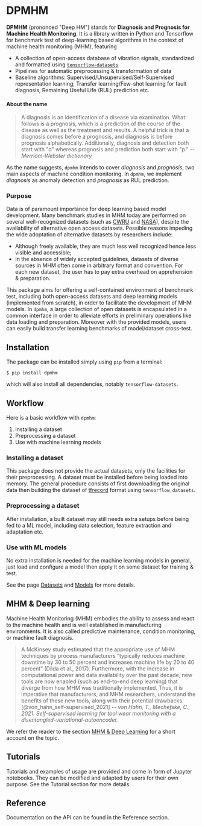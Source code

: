 # DPMHM

**DPMHM** (prononced "Deep HM") stands for **Diagnosis and Prognosis for Machine Health Monitoring**. It is a library written in Python and Tensorflow for benchmark test of deep-learning based algorithms in the context of machine health monitoring (MHM), featuring

- A collection of open-access database of vibration signals, standardized and formatted using [`tensorflow-datasets`](https://www.tensorflow.org/datasets/overview)
- Pipelines for automatic preprocessing & transformation of data
- Baseline algorithms: Supervised/Unsupervised/Self-Supervised representation learning, Transfer learning/Few-shot learning for fault diagnosis, Remaining Useful Life (RUL) prediction etc.

#### About the name
> A diagnosis is an identification of a disease via examination. What follows is a prognosis, which is a prediction of the course of the disease as well as the treatment and results. A helpful trick is that a diagnosis comes before a prognosis, and diagnosis is before prognosis alphabetically. Additionally, diagnosis and detection both start with "d" whereas prognosis and prediction both start with "p."
> -- <cite>Merriam-Webster dictionary</cite>

As the name suggests, `dpmhm` intends to cover *diagnosis* and *prognosis*, two main aspects of machine condition monitoring. In `dpmhm`, we implement *diagnosis* as anomaly detection and *prognosis* as RUL prediction.

### Purpose
Data is of paramount importance for deep learning based model development. Many benchmark studies in MHM today are performed on several well-recognized datasets (such as [CWRU](https://engineering.case.edu/bearingdatacenter) and [NASA](https://www.nasa.gov/intelligent-systems-division#bearing)), despite the availability of alternative open access datasets. Possible reasons impeding the wide adoptation of alternative datasets by researchers include:

- Although freely available, they are much less well recognized hence less visible and accessible;
- In the absence of widely accepted guidelines, datasets of diverse sources in MHM often come in arbitrary format and convention. For each new dataset, the user has to pay extra overhead on apprehension & preparation.

<!-- On the other hand, methods developed for MHM are increasingly based on modern deep learning models, which are often vision oriented or general purposed (like CNN and auto-encoder). Although computer programs of these DL models can be found for both classical or SOTA architectures, we believe it benificial to reimplement them from scratch in a coherent manner by adapting these models to the context of MHM. -->

This package aims for offering a self-contained environment of benchmark test, including both open-access datasets and deep learning models (implemented from scratch), in order to facilitate the development of MHM models. In `dpmhm`, a large collection of open datasets is encapsulated in a common interface in order to alleviate efforts in preliminary operations like data loading and preparation. Moreover with the provided models, users can easily build transfer learning benchmarks of model/dataset cross-test.


## Installation
The package can be installed simply using `pip` from a terminal:
```shell
$ pip install dpmhm
```
which will also install all dependencies, notably `tensorflow-datasets`.

## Workflow
Here is a basic workflow with `dpmhm`:

1. Installing a dataset
2. Preprocessing a dataset
3. Use with machine learning models

### Installing a dataset
This package does not provide the actual datasets, only the facilities for their preprocessing. A dataset must be installed before being loaded into memory. The general procedure consists of first downloading the original data then building the dataset of [tfrecord](https://www.tensorflow.org/tutorials/load_data/tfrecord) format using `tensorflow_datasets`.


### Preprocessing a dataset
After installation, a built dataset may still needs extra setups before being fed to a ML model, including data selection, feature extraction and adaptation etc.

### Use with ML models
No extra installation is needed for the machine learning models in general, just load and configure a model then apply it on some dataset for training & test.

See the page [Datasets](datasets.md#Installation) and [Models](models.md) for more details.

## MHM & Deep learning
Machine Health Monitoring (MHM) embodies the ability to assess and react to the machine health and is well established in manufacturing environments. It is also called predictive maintenance, condition monitoring, or machine fault diagnosis.

> A McKinsey study estimated that the appropriate use of MHM techniques by process manufacturers “typically reduces machine downtime by 30 to 50 percent and increases machine life by 20 to 40 percent” (Dilda et al., 2017). Furthermore, with the increase in computational power and data availability over the past decade, new tools are now enabled (such as end-to-end deep learning) that diverge from how MHM was traditionally implemented. Thus, it is imperative that manufacturers, and MHM researchers, understand the benefits of these new tools, along with their potential drawbacks. [@von_hahn_self-supervised_2021]
> -- <cite> von Hahn, T., Mechefske, C., 2021. Self-supervised learning for tool wear monitoring with a disentangled-variational-autoencoder. </cite>

We refer the reader to the section [MHM & Deep Learning](topics/mhm.md) for a short account on the topic.

## Tutorials
Tutorials and examples of usage are provided and come in form of Jupyter notebooks. They can be modified and adapted by users for their own purpose. See the Tutorial section for more details.

## Reference
Documentation on the API can be found in the Reference section.
